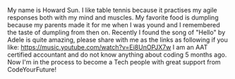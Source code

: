 My name is Howard Sun.
I like table tennis because it practises my agile responses both with my mind and muscles. 
My favorite food is dumpling because my parents made it for me when I was yound and I remembered the taste of dumpling from then on.
Recently I found the song of "Hello" by Adele is quite amazing, please share with me as the links as following if you like:
         https://music.youtube.com/watch?v=Ei8UnOPJX7w
I am an AAT certified accountant and do not know anything about coding 5 months ago. Now I'm in the process to become a Tech people
with great support from CodeYourFuture! 
